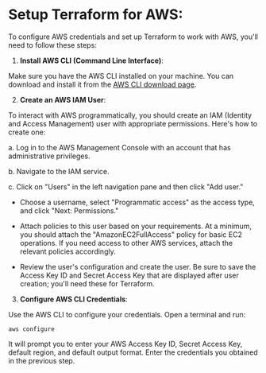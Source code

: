 # Setup Terraform for AWS:

To configure AWS credentials and set up Terraform to work with AWS, you'll need to follow these steps:

1. **Install AWS CLI (Command Line Interface)**:

Make sure you have the AWS CLI installed on your machine. You can download and install it from the [AWS CLI download page](https://aws.amazon.com/cli/).

2. **Create an AWS IAM User**:

To interact with AWS programmatically, you should create an IAM (Identity and Access Management) user with appropriate permissions. Here's how to create one:

a. Log in to the AWS Management Console with an account that has administrative privileges.

b. Navigate to the IAM service.

c. Click on "Users" in the left navigation pane and then click "Add user."

- Choose a username, select "Programmatic access" as the access type, and click "Next: Permissions."

- Attach policies to this user based on your requirements. At a minimum, you should attach the "AmazonEC2FullAccess" policy for basic EC2 operations. If you need access to other AWS services, attach the relevant policies accordingly.

- Review the user's configuration and create the user. Be sure to save the Access Key ID and Secret Access Key that are displayed after user creation; you'll need these for Terraform.

3. **Configure AWS CLI Credentials**:

Use the AWS CLI to configure your credentials. Open a terminal and run:

```
aws configure
```

It will prompt you to enter your AWS Access Key ID, Secret Access Key, default region, and default output format. Enter the credentials you obtained in the previous step.
